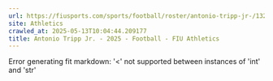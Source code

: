 ```yaml
---
url: https://fiusports.com/sports/football/roster/antonio-tripp-jr-/13213
site: Athletics
crawled_at: 2025-05-13T10:04:44.209177
title: Antonio Tripp Jr. - 2025 - Football - FIU Athletics
---
```


Error generating fit markdown: '<' not supported between instances of 'int' and 'str'